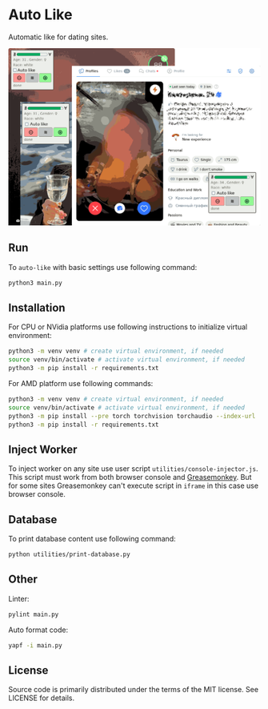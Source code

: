 # Auto Like

Automatic like for dating sites.

![Auto like](images/auto-like.png "Auto like")

## Run

To `auto-like` with basic settings use following command:

```bash
python3 main.py
```

## Installation

For CPU or NVidia platforms use following instructions to initialize virtual environment:

```bash
python3 -m venv venv # create virtual environment, if needed
source venv/bin/activate # activate virtual environment, if needed
python3 -m pip install -r requirements.txt
```

For AMD platform use following commands:

```bash
python3 -m venv venv # create virtual environment, if needed
source venv/bin/activate # activate virtual environment, if needed
python3 -m pip install --pre torch torchvision torchaudio --index-url 'https://download.pytorch.org/whl/nightly/rocm5.7/'
python3 -m pip install -r requirements.txt
```

## Inject Worker

To inject worker on any site use user script `utilities/console-injector.js`.
This script must work from both browser console and
[Greasemonkey](https://www.greasespot.net/). But for some sites Greasemonkey
can't execute script in `iframe` in this case use browser console.

## Database

To print database content use following command:

```sh
python utilities/print-database.py
```

## Other

Linter:

```sh
pylint main.py
```

Auto format code:

```sh
yapf -i main.py
```

## License

Source code is primarily distributed under the terms of the MIT license. See LICENSE for details.

